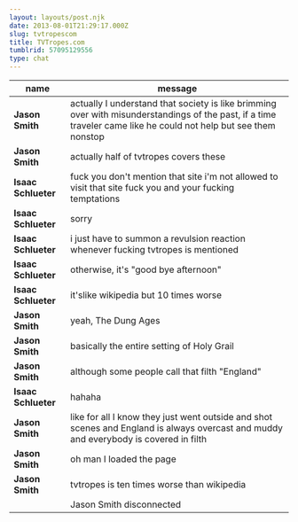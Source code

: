 ```yaml
---
layout: layouts/post.njk
date: 2013-08-01T21:29:17.000Z
slug: tvtropescom
title: TVTropes.com
tumblrid: 57095129556
type: chat
---
```

|name|message|
|-----|-----|
| **Jason Smith** | actually I understand that society is like brimming over with misunderstandings of the past, if a time traveler came like he could not help but see them nonstop |
| **Jason Smith** | actually half of tvtropes covers these |
| **Isaac Schlueter** | fuck you don't mention that site i'm not allowed to visit that site fuck you and your fucking temptations |
| **Isaac Schlueter** | sorry |
| **Isaac Schlueter** | i just have to summon a revulsion reaction whenever fucking tvtropes is mentioned |
| **Isaac Schlueter** | otherwise, it's "good bye afternoon" |
| **Isaac Schlueter** | it'slike wikipedia but 10 times worse |
| **Jason Smith** | yeah, The Dung Ages |
| **Jason Smith** | basically the entire setting of Holy Grail |
| **Jason Smith** | although some people call that filth "England" |
| **Isaac Schlueter** | hahaha |
| **Jason Smith** | like for all I know they just went outside and shot scenes and England is always overcast and muddy and everybody is covered in filth |
| **Jason Smith** | oh man I loaded the page |
| **Jason Smith** | tvtropes is ten times worse than wikipedia |
|  | Jason Smith disconnected |
